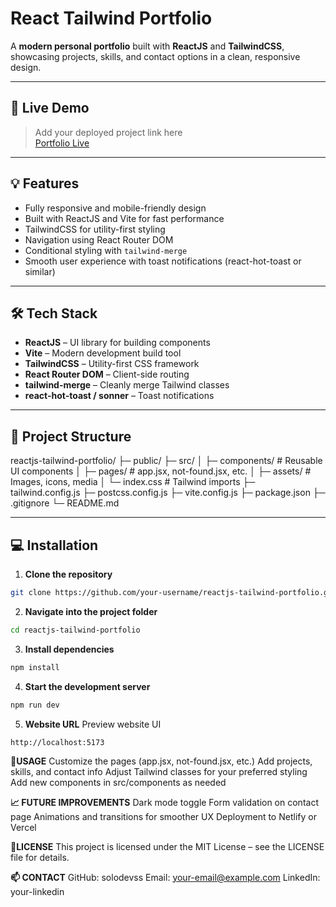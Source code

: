 # React Tailwind Portfolio

A **modern personal portfolio** built with **ReactJS** and **TailwindCSS**, showcasing projects, skills, and contact options in a clean, responsive design.

---

## 🚀 Live Demo
> Add your deployed project link here  
[Portfolio Live](https://your-portfolio-link.com)

---

## 💡 Features
- Fully responsive and mobile-friendly design  
- Built with ReactJS and Vite for fast performance  
- TailwindCSS for utility-first styling  
- Navigation using React Router DOM  
- Conditional styling with `tailwind-merge`  
- Smooth user experience with toast notifications (react-hot-toast or similar)  

---

## 🛠 Tech Stack
- **ReactJS** – UI library for building components  
- **Vite** – Modern development build tool  
- **TailwindCSS** – Utility-first CSS framework  
- **React Router DOM** – Client-side routing  
- **tailwind-merge** – Cleanly merge Tailwind classes  
- **react-hot-toast / sonner** – Toast notifications  

---

## 📂 Project Structure
reactjs-tailwind-portfolio/
├─ public/
├─ src/
│ ├─ components/ # Reusable UI components
│ ├─ pages/ # app.jsx, not-found.jsx, etc.
│ ├─ assets/ # Images, icons, media
│ └─ index.css # Tailwind imports
├─ tailwind.config.js
├─ postcss.config.js
├─ vite.config.js
├─ package.json
├─ .gitignore
└─ README.md

---

## 💻 Installation

1. **Clone the repository**

```bash
git clone https://github.com/your-username/reactjs-tailwind-portfolio.git
```


2. **Navigate into the project folder**

```bash
cd reactjs-tailwind-portfolio
```


3. **Install dependencies**

```bash
npm install
```

4. **Start the development server**

```bash
npm run dev
```

5. **Website URL**
    Preview website UI

```arduiono
http://localhost:5173
```


**🎨USAGE**
Customize the pages (app.jsx, not-found.jsx, etc.)
Add projects, skills, and contact info
Adjust Tailwind classes for your preferred styling
Add new components in src/components as needed

**📈 FUTURE IMPROVEMENTS**
Dark mode toggle
Form validation on contact page
Animations and transitions for smoother UX
Deployment to Netlify or Vercel


**📄LICENSE**
This project is licensed under the MIT License – see the LICENSE file for details.


**📫 CONTACT**
GitHub: solodevss
Email: your-email@example.com
LinkedIn: your-linkedin